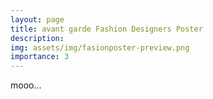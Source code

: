 ```yaml
---
layout: page
title: avant garde Fashion Designers Poster
description: 
img: assets/img/fasionposter-preview.png
importance: 3
---
```


mooo...